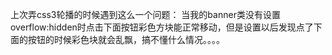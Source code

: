 上次弄css3轮播的时候遇到这么一个问题：
当我的banner类没有设置overflow:hidden时点击下面按钮彩色方块能正常移动，但是设置以后发现点了下面的按钮的时候彩色块就会乱飘，搞不懂什么情况。。。。
